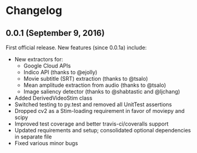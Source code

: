 # Changelog

## 0.0.1 (September 9, 2016)
First official release. New features (since 0.0.1a) include:
* New extractors for:
    * Google Cloud APIs
    * Indico API (thanks to @ejolly)
    * Movie subtitle (SRT) extraction (thanks to @tsalo)
    * Mean amplitude extraction from audio (thanks to @tsalo)
    * Image saliency detector (thanks to @shabtastic and @ljchang)
* Added DerivedVideoStim class
* Switched testing to py.test and removed all UnitTest assertions
* Dropped cv2 as a Stim-loading requirement in favor of moviepy and scipy
* Improved test coverage and better travis-ci/coveralls support
* Updated requirements and setup; consolidated optional dependencies in separate file
* Fixed various minor bugs